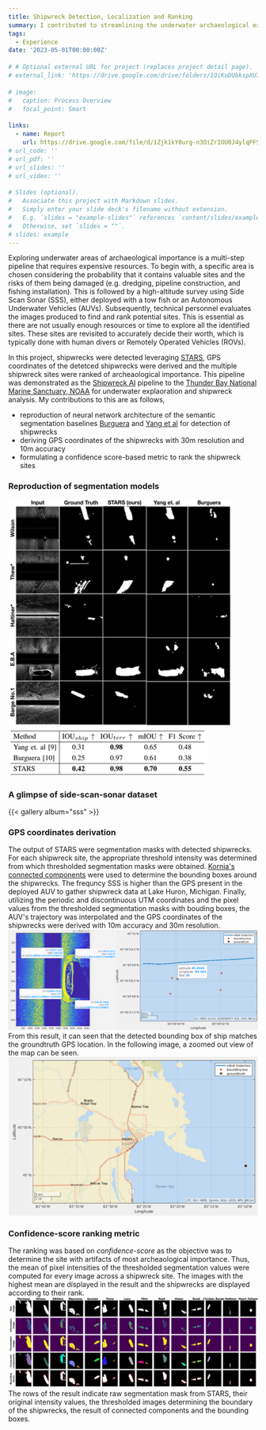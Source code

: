 ```yaml
---
title: Shipwreck Detection, Localization and Ranking
summary: I contributed to streamlining the underwater archaeological exploration pipeline by accurately deriving GPS coordinates of detected shipwrecks and developing a confidence-based ranking system to prioritize sites of high archaeological significance. This pipeline was later demonstrated to the Thunder Bay National Marine Sanctuary, NOAA.
tags:
  - Experience
date: '2023-05-01T00:00:00Z'

# # Optional external URL for project (replaces project detail page).
# external_link: 'https://drive.google.com/drive/folders/1QiKoDUbkspXU7acjHh91cRRhuZhNsnxe'

# image:
#   caption: Process Overview
#   focal_point: Smart

links:
  - name: Report
    url: https://drive.google.com/file/d/1Zjk1kY0urg-n3OiZrIOU0J4ylqPFSzRa/view?usp=sharing
# url_code: ''
# url_pdf: ''
# url_slides: ''
# url_video: ''

# Slides (optional).
#   Associate this project with Markdown slides.
#   Simply enter your slide deck's filename without extension.
#   E.g. `slides = "example-slides"` references `content/slides/example-slides.md`.
#   Otherwise, set `slides = ""`.
# slides: example
---
```


Exploring underwater areas of archaeological importance is a multi-step pipeline that requires expensive resources. To begin with, a specific area is chosen considering the probability that it contains valuable sites and the risks of them being damaged (e.g. dredging, pipeline construction, and fishing installation). This is followed by a high-altitude survey using Side Scan Sonar (SSS), either deployed with a tow fish or an Autonomous Underwater Vehicles (AUVs). Subsequently, technical personnel evaluates the images produced to find and rank potential sites. This is essential as there are not usually enough resources or time to explore all the identified sites. These sites are revisited to accurately decide their worth, which is typically done with human divers or Remotely Operated Vehicles (ROVs).

In this project, shipwrecks were detected leveraging [STARS](https://arxiv.org/abs/2310.01667), GPS coordinates of the detetced shipwrecks were derived and the multiple shipwreck sites were ranked of archeaological importance. This pipeline was demonstrated as the [Shipwreck AI](https://youtu.be/UtNK1Ite8no?si=VKX90Tq1wsh7mmM7) pipeline to the [Thunder Bay National Marine Sanctuary, NOAA](https://thunderbay.noaa.gov/) for underwater explaoration and shipwreck analysis. My contributions to this are as follows,
- reproduction of neural network architecture of the semantic segmentation baselines [Burguera](https://www.mdpi.com/2077-1312/8/8/557#) and [Yang et al](https://www.frontiersin.org/articles/10.3389/fnbot.2022.928206/full) for detection of shipwrecks
- deriving GPS coordinates of the shipwrecks with 30m resolution and 10m accuracy
- formulating a confidence score-based metric to rank the shipwreck sites

### Reproduction of segmentation models
![screen render text](baselinesShip.png "The results of the implementation of Burguera and Yang et. al in comparison with the raw image/input, ground truth and STARS")
![screen render text](quantShip.png "Summarized segmentation performance of STARS compared to baselines. Metrics are averaged across all sites.")

### A glimpse of side-scan-sonar dataset
{{< gallery album="sss" >}}

### GPS coordinates derivation
The output of STARS were segmentation masks with detected shipwrecks. For each shipwreck site, the appropriate threshold intensity was determined from which thresholded segmentation masks were obtained. [Kornia's connected components](https://kornia.github.io/tutorials/nbs/connected_components.html) were used to determine the bounding boxes around the shipwrecks. The frequncy SSS is higher than the GPS present in the deployed AUV to gather shipwreck data at Lake Huron, Michigan. Finally, utilizing the periodic and discontinuous UTM coordinates and the pixel values from the thresholded segmentation masks with bouding boxes, the AUV's trajectory was interpolated and the GPS coordinates of the shipwrecks were derived with 10m accuracy and 30m resolution.  
![screen render text](bbx.png "Accurate localization of shipwreck with the groundtruth bounded by the GPS coordinates of the estimated bounding box")
From this result, it can seen that the detected bounding box of ship matches the groundtruth GPS location. In the following image, a zoomed out view of the map can be seen. 
![screen render text](tbnms.png "Groundtruth and accurately estimated shipwrecks at Thunder Bay, Lake Huron, MI")

### Confidence-score ranking metric
The ranking was based on _confidence-score_ as the objective was to determine the site with artifacts of most archeaological importance. Thus, the mean of pixel intensities of the thresholded segmentation values were computed for every image across a shipwreck site. The images with the highest mean are displayed in the result and the shipwrecks are displayed according to their rank. 
![screen render text](shipwreckResults.png)
The rows of the result indicate raw segmentation mask from STARS, their original intensity values, the thresholded images determining the boundary of the shipwrecks, the result of connected components and the bounding boxes. 
<!-- A detailed report can be viewed [here](https://drive.google.com/file/d/1Zjk1kY0urg-n3OiZrIOU0J4ylqPFSzRa/view?usp=sharing). -->
